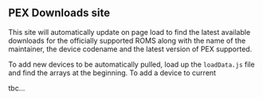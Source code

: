 ## PEX Downloads site

This site will automatically update on page load to find the latest available downloads for the officially supported ROMS along with the name of the maintainer, the device codename and the latest version of PEX supported.

To add new devices to be automatically pulled, load up the `loadData.js` file and find the arrays at the beginning.  To add a device to current 

tbc...